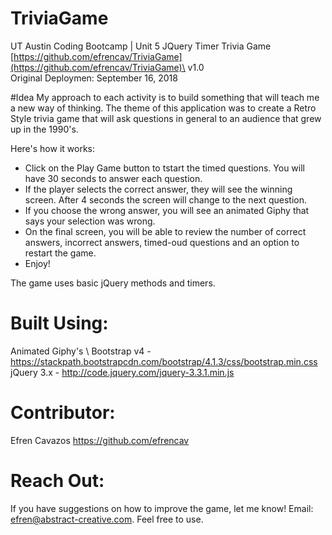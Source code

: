 # TriviaGame
UT Austin Coding Bootcamp | Unit 5 JQuery Timer Trivia Game \
[https://github.com/efrencav/TriviaGame](https://github.com/efrencav/TriviaGame)\
v1.0 \
Original Deploymen: September 16, 2018

#Idea
My approach to each activity is to build something that will teach me a new way of thinking. The theme of this application was to create a Retro Style trivia game that will ask questions in general to an audience that grew up in the 1990's.

Here's how it works:
- Click on the Play Game button to tstart the timed questions. You will have 30 seconds to answer each question.
- If the player selects the correct answer, they will see the winning screen. After 4 seconds the screen will change to the next question. 
- If you choose the wrong answer, you will see an animated Giphy that says your selection was wrong.
- On the final screen, you will be able to review the number of correct answers, incorrect answers, timed-oud questions and an option to restart the game. 
- Enjoy!

The game uses basic jQuery methods and timers.
# Built Using:
Animated Giphy's \ 
Bootstrap v4 - <https://stackpath.bootstrapcdn.com/bootstrap/4.1.3/css/bootstrap.min.css> \
jQuery 3.x - <http://code.jquery.com/jquery-3.3.1.min.js> 

# Contributor:
Efren Cavazos https://github.com/efrencav

# Reach Out:
If you have suggestions on how to improve the game, let me know! Email: efren@abstract-creative.com.
Feel free to use.

